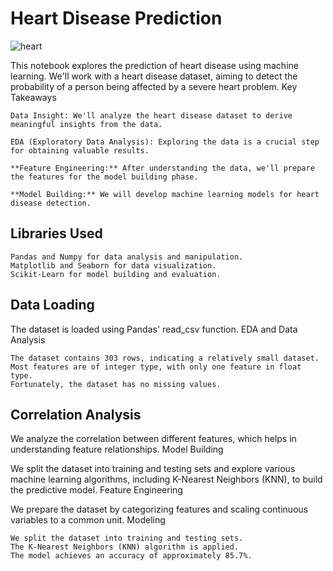 # Heart Disease Prediction
![heart](https://media.istockphoto.com/id/1156928011/photo/heart-attack-heart-attack-conceptual-artwork-3d-illustration.jpg?s=612x612&w=0&k=20&c=A2kWPu_dG5vmcaKcfCGA6FVRRIHRJ83R0HhlAys5fK4=)

This notebook explores the prediction of heart disease using machine learning. We'll work with a heart disease dataset, aiming to detect the probability of a person being affected by a severe heart problem.
Key Takeaways

    Data Insight: We'll analyze the heart disease dataset to derive meaningful insights from the data.

    EDA (Exploratory Data Analysis): Exploring the data is a crucial step for obtaining valuable results.

    **Feature Engineering:** After understanding the data, we'll prepare the features for the model building phase.

    **Model Building:** We will develop machine learning models for heart disease detection.

## Libraries Used

    Pandas and Numpy for data analysis and manipulation.
    Matplotlib and Seaborn for data visualization.
    Scikit-Learn for model building and evaluation.

## Data Loading

The dataset is loaded using Pandas' read_csv function.
EDA and Data Analysis

    The dataset contains 303 rows, indicating a relatively small dataset.
    Most features are of integer type, with only one feature in float type.
    Fortunately, the dataset has no missing values.

## Correlation Analysis

We analyze the correlation between different features, which helps in understanding feature relationships.
Model Building

We split the dataset into training and testing sets and explore various machine learning algorithms, including K-Nearest Neighbors (KNN), to build the predictive model.
Feature Engineering

We prepare the dataset by categorizing features and scaling continuous variables to a common unit.
Modeling

    We split the dataset into training and testing sets.
    The K-Nearest Neighbors (KNN) algorithm is applied.
    The model achieves an accuracy of approximately 85.7%.
